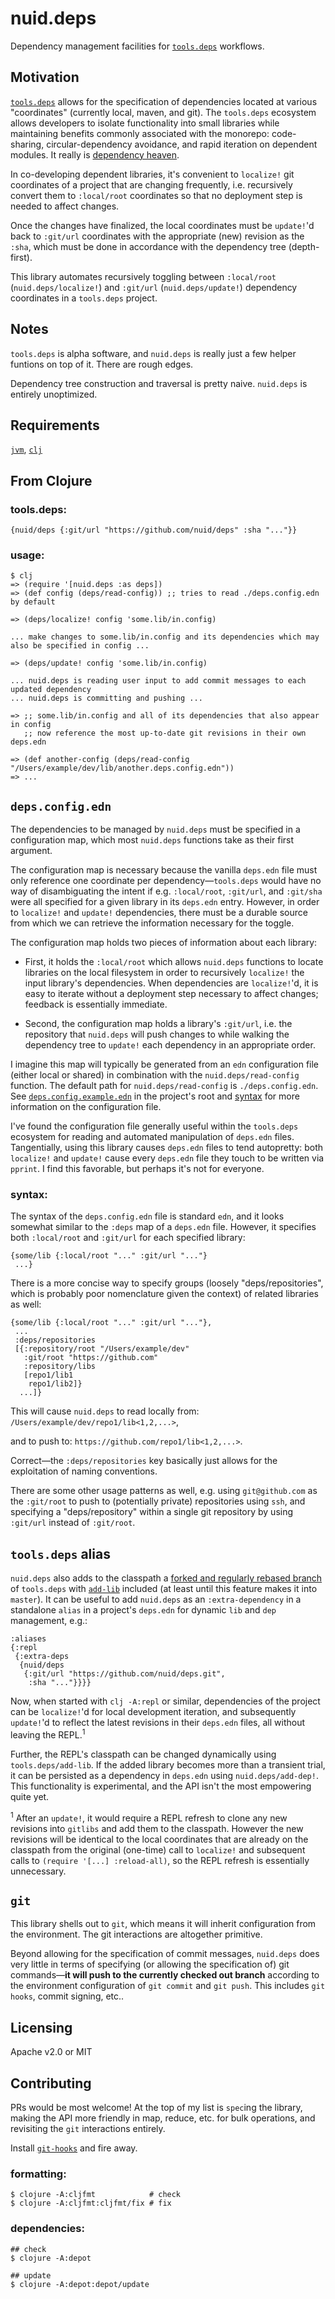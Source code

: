 # nuid.deps

Dependency management facilities for [`tools.deps`](https://clojure.org/guides/deps_and_cli) workflows.

## Motivation

[`tools.deps`](https://clojure.org/guides/deps_and_cli) allows for the specification of dependencies located at various "coordinates" (currently local, maven, and git). The `tools.deps` ecosystem allows developers to isolate functionality into small libraries while maintaining benefits commonly associated with the monorepo: code-sharing, circular-dependency avoidance, and rapid iteration on dependent modules. It really is [dependency heaven](https://www.youtube.com/watch?v=sStlTye-Kjk).

In co-developing dependent libraries, it's convenient to `localize!` git coordinates of a project that are changing frequently, i.e. recursively convert them to `:local/root` coordinates so that no deployment step is needed to affect changes.

Once the changes have finalized, the local coordinates must be `update!`'d back to `:git/url` coordinates with the appropriate (new) revision as the `:sha`, which must be done in accordance with the dependency tree (depth-first).

This library automates recursively toggling between `:local/root` (`nuid.deps/localize!`) and `:git/url` (`nuid.deps/update!`) dependency coordinates in a `tools.deps` project.

## Notes

`tools.deps` is alpha software, and `nuid.deps` is really just a few helper funtions on top of it. There are rough edges.

Dependency tree construction and traversal is pretty naive. `nuid.deps` is entirely unoptimized.

## Requirements

[`jvm`](https://www.java.com/en/download/), [`clj`](https://clojure.org/guides/getting_started)

## From Clojure

### tools.deps:

`{nuid/deps {:git/url "https://github.com/nuid/deps" :sha "..."}}`

### usage:

```
$ clj
=> (require '[nuid.deps :as deps])
=> (def config (deps/read-config)) ;; tries to read ./deps.config.edn by default

=> (deps/localize! config 'some.lib/in.config)

... make changes to some.lib/in.config and its dependencies which may also be specified in config ...

=> (deps/update! config 'some.lib/in.config)

... nuid.deps is reading user input to add commit messages to each updated dependency
... nuid.deps is committing and pushing ...

=> ;; some.lib/in.config and all of its dependencies that also appear in config
   ;; now reference the most up-to-date git revisions in their own deps.edn

=> (def another-config (deps/read-config "/Users/example/dev/lib/another.deps.config.edn"))
=> ...
```

## `deps.config.edn`

The dependencies to be managed by `nuid.deps` must be specified in a configuration map, which most `nuid.deps` functions take as their first argument.

The configuration map is necessary because the vanilla `deps.edn` file must only reference one coordinate per dependency—`tools.deps` would have no way of disambiguating the intent if e.g. `:local/root`, `:git/url`, and `:git/sha` were all specified for a given library in its `deps.edn` entry. However, in order to `localize!` and `update!` dependencies, there must be a durable source from which we can retrieve the information necessary for the toggle.

The configuration map holds two pieces of information about each library:

* First, it holds the `:local/root` which allows `nuid.deps` functions to locate libraries on the local filesystem in order to recursively `localize!` the input library's dependencies. When dependencies are `localize!`'d, it is easy to iterate without a deployment step necessary to affect changes; feedback is essentially immediate.

* Second, the configuration map holds a library's `:git/url`, i.e. the repository that `nuid.deps` will push changes to while walking the dependency tree to `update!` each dependency in an appropriate order.

I imagine this map will typically be generated from an `edn` configuration file (either local or shared) in combination with the `nuid.deps/read-config` function. The default path for `nuid.deps/read-config` is `./deps.config.edn`. See [`deps.config.example.edn`](https://github.com/NuID/deps/blob/master/deps.config.example.edn) in the project's root and [syntax](#syntax) for more information on the configuration file.

I've found the configuration file generally useful within the `tools.deps` ecosystem for reading and automated manipulation of `deps.edn` files. Tangentially, using this library causes `deps.edn` files to tend autopretty: both `localize!` and `update!` cause every `deps.edn` file they touch to be written via `pprint`. I find this favorable, but perhaps it's not for everyone.

### syntax:

The syntax of the `deps.config.edn` file is standard `edn`, and it looks somewhat similar to the `:deps` map of a  `deps.edn` file. However, it specifies both `:local/root` and `:git/url` for each specified library:

```
{some/lib {:local/root "..." :git/url "..."}
 ...}
```

There is a more concise way to specify groups (loosely "deps/repositories", which is probably poor nomenclature given the context) of related libraries as well:

```
{some/lib {:local/root "..." :git/url "..."},
 ...
 :deps/repositories
 [{:repository/root "/Users/example/dev"
   :git/root "https://github.com"
   :repository/libs
   [repo1/lib1
    repo1/lib2]}
  ...]}
```

This will cause `nuid.deps` to read locally from: `/Users/example/dev/repo1/lib<1,2,...>`,

and to push to: `https://github.com/repo1/lib<1,2,...>`.

Correct—the `:deps/repositories` key basically just allows for the exploitation of naming conventions.

There are some other usage patterns as well, e.g. using `git@github.com` as the `:git/root` to push to (potentially private) repositories using `ssh`, and specifying a "deps/repository" within a single git repository by using `:git/url` instead of `:git/root`.

## `tools.deps` alias

`nuid.deps` also adds to the classpath a [forked and regularly rebased branch](https://github.com/NuID/tools.deps.alpha/tree/add-lib) of `tools.deps` with [`add-lib`](http://insideclojure.org/2018/05/04/add-lib/) included (at least until this feature makes it into `master`). It can be useful to add `nuid.deps` as an `:extra-dependency` in a standalone `alias` in a project's `deps.edn` for dynamic `lib` and `dep` management, e.g.:

```
:aliases
{:repl
 {:extra-deps
  {nuid/deps
   {:git/url "https://github.com/nuid/deps.git",
    :sha "..."}}}}
```

Now, when started with `clj -A:repl` or similar, dependencies of the project can be `localize!`'d for local development iteration, and subsequently `update!`'d to reflect the latest revisions in their `deps.edn` files, all without leaving the REPL.<sup>1</sup>

Further, the REPL's classpath can be changed dynamically using `tools.deps/add-lib`. If the added library becomes more than a transient trial, it can be persisted as a dependency in `deps.edn` using `nuid.deps/add-dep!`. This functionality is experimental, and the API isn't the most empowering quite yet.

<sup>1</sup> After an `update!`, it would require a REPL refresh to clone any new revisions into `gitlibs` and add them to the classpath. However the new revisions will be identical to the local coordinates that are already on the classpath from the original (one-time) call to  `localize!` and subsequent calls to `(require '[...] :reload-all)`, so the REPL refresh is essentially unnecessary.

## `git`

This library shells out to `git`, which means it will inherit configuration from the environment. The git interactions are altogether primitive.

Beyond allowing for the specification of commit messages, `nuid.deps` does very little in terms of specifying (or allowing the specification of) git commands—**it will push to the currently checked out branch** according to the environment configuration of `git commit` and `git push`. This includes `git hooks`, commit signing, etc..

## Licensing

Apache v2.0 or MIT

## Contributing

PRs would be most welcome! At the top of my list is `spec`ing the library, making the API more friendly in map, reduce, etc. for bulk operations, and revisiting the `git` interactions entirely.

Install [`git-hooks`](https://github.com/icefox/git-hooks) and fire away.

### formatting:

```
$ clojure -A:cljfmt            # check
$ clojure -A:cljfmt:cljfmt/fix # fix
```

### dependencies:

```
## check
$ clojure -A:depot

## update
$ clojure -A:depot:depot/update
```
